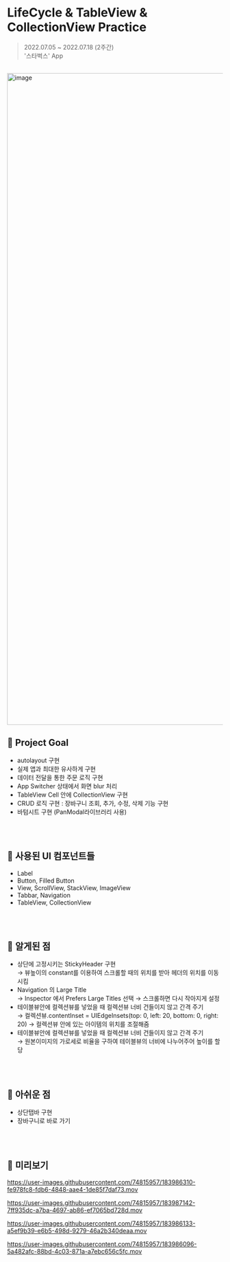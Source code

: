 # LifeCycle & TableView & CollectionView Practice
> 2022.07.05 ~ 2022.07.18 (2주간) <br/>
> '스타벅스' App


<br/>

<img width="1517" alt="image" src="https://user-images.githubusercontent.com/74815957/183981378-43a16838-9a86-461c-b42c-6a176aadb540.png">


## 📌 Project Goal
- autolayout 구현<br/>
- 실제 앱과 최대한 유사하게 구현 <br/>
- 데이터 전달을 통한 주문 로직 구현 <br/>
- App Switcher 상태에서 화면 blur 처리 <br/>
- TableView Cell 안에 CollectionView 구현 <br/>
- CRUD 로직 구현 : 장바구니 조회, 추가, 수정, 삭제 기능 구현<br/>
- 바텀시트 구현 (PanModal라이브러리 사용) 


<br/><br/>
## 📌 사용된 UI 컴포넌트들
- Label
- Button, Filled Button
- View, ScrollView, StackView, ImageView
- Tabbar, Navigation
- TableView, CollectionView


<br/><br/>
## 📌 알게된 점
- 상단에 고정시키는 StickyHeader 구현 <br/>
  → 뷰높이의 constant를 이용하여 스크롤할 때의 위치를 받아 헤더의 위치를 이동시킴 
- Navigation 의 Large Title <br/>
  → Inspector 에서 Prefers Large Titles 선택 → 스크롤하면 다시 작아지게 설정
- 테이블뷰안에 컬렉션뷰를 넣었을 때 컬렉션뷰 너비 건들이지 않고 간격 주기 <br/>
  → 컬렉션뷰.contentInset = UIEdgeInsets(top: 0, left: 20, bottom: 0, right: 20) → 컬렉션뷰 안에 있는 아이템의 위치를 조절해줌
- 테이블뷰안에 컬렉션뷰를 넣었을 때 컬렉션뷰 너비 건들이지 않고 간격 주기 <br/>
  → 원본이미지의 가로세로 비율을 구하여 테이블뷰의 너비에 나누어주어 높이를 할당



<br/><br/>
## 📌 아쉬운 점
- 상단탭바 구현<br/>
- 장바구니로 바로 가기


<br/><br/>
## 📌 미리보기


https://user-images.githubusercontent.com/74815957/183986310-fe978fc8-fdb6-4848-aae4-1de85f7daf73.mov



https://user-images.githubusercontent.com/74815957/183987142-7ff935dc-a7ba-4697-ab86-ef7065bd728d.mov



https://user-images.githubusercontent.com/74815957/183986133-a5ef9b39-e6b5-498d-9279-46a2b340deaa.mov


https://user-images.githubusercontent.com/74815957/183986096-5a482afc-88bd-4c03-871a-a7ebc656c5fc.mov







 <br/>
  <br/>

